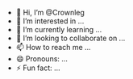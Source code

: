 - 👋 Hi, I’m @Crownleg
- 👀 I’m interested in ...
- 🌱 I’m currently learning ...
- 💞️ I’m looking to collaborate on ...
- 📫 How to reach me ...
- 😄 Pronouns: ...
- ⚡ Fun fact: ...

<!---
Crownleg/Crownleg is a ✨ special ✨ repository because its `README.md` (this file) appears on your GitHub profile.
You can click the Preview link to take a look at your changes.
--->
